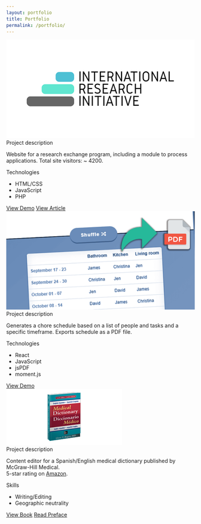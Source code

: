 ```yaml
---
layout: portfolio
title: Portfolio
permalink: /portfolio/
---
```


<!-- Software projects:
-------- -->


<!-- ### Sofware development projects: -->


<div class="project-container noselect" id="iri-website">
    <div class="project-image">
        <img src="/assets/og_logo.png" alt="Project_image" style="width:250px, height:auto"/>
    </div>
    <div class="project-description">
        <div class="section-label">
            <span>Project description</span>
        </div>
        <p>Website for a research exchange program, including a module to process applications. Total site visitors: ~ 4200.</p>
        <div class="section-label">
            <span>Technologies</span>
        </div>
        <ul class="techs">
            <li><a>HTML/CSS</a></li>
            <li><a>JavaScript</a></li>
            <li><a>PHP</a></li>
        </ul>
        <div class="project-actions">
            <a class="btn noselect" href="http://www.irinitiative.com">View Demo</a>
            <a class="btn noselect" href="http://www.irinitiative.com">View Article</a>
        </div>
    </div>
</div>


<!-- <div class="project-container noselect" id="iri-dashboard">
    <div class="project-image">
        <img src="/assets/choreSchedulesImage.png" alt="Project_image" style="width:250px, height:auto"/>
    </div>
    <div class="project-description">
        <div class="section-label">
            <span>Project description</span>
        </div>
        <p>Generates a chore schedule based on a list of people and tasks and a specific timeframe.</p>
        <div class="section-label">
            <span>Technologies</span>
        </div>
        <ul class="techs">
            <li><a>JavaScript</a></li>
            <li><a>React</a></li>
            <li><a>jsPDF</a></li>
            <li><a>moment.js</a></li>
        </ul>
        <div class="project-actions">
            <a class="btn noselect" href="http://www.jduran.me/choreschedules/">View Demo</a>
            <a class="btn noselect" >View Article</a>
        </div>
    </div>
</div> -->



<div class="project-container noselect" id="iri-website">
    <div class="project-image">
        <img src="/assets/choreSchedulesImage.png" alt="Project_image" style="width:250px, height:auto"/>
    </div>
    <div class="project-description">
        <div class="section-label">
            <span>Project description</span>
        </div>
        <p>Generates a chore schedule based on a list of people and tasks and a specific timeframe. Exports schedule as a PDF file.</p>
        <div class="section-label">
            <span>Technologies</span>
        </div>
        <ul class="techs">
            <li><a>React</a></li>
            <li><a>JavaScript</a></li>
            <li><a>jsPDF</a></li>
            <li><a>moment.js</a></li>
        </ul>
        <div class="project-actions">
            <a class="btn noselect" href="http://jduran.me/choreschedules/">View Demo</a>
        </div>
    </div>
</div>

<div class="project-container noselect" id="rogers-dictionary">
    <div class="project-image">
        <img src="/assets/rogers_dictionary.png" alt="Project_image" style="width:250px, height:auto"/>
    </div>
    <div class="project-description">
        <div class="section-label">
            <span>Project description</span>
        </div>
        <p>Content editor for a Spanish/English medical dictionary published by McGraw-Hill Medical.<br> 5-star rating on <a href="https://www.amazon.com/English-Spanish-Spanish-English-Medical-Dictionary-Fourth/dp/0071829113/">Amazon</a>.</p>
        <div class="section-label">
            <span>Skills</span>
        </div>
        <ul class="techs">
            <li><a>Writing/Editing</a></li>
            <li><a>Geographic neutrality</a></li>
        </ul>
        <div class="project-actions">
            <a class="btn noselect" href="https://www.amazon.com/English-Spanish-Spanish-English-Medical-Dictionary-Fourth/dp/0071829113/">View Book</a>
            <a class="btn noselect" href="https://accessmedicine.mhmedical.com/content.aspx?bookid=2248&sectionid=174576320">Read Preface</a>
        </div>
    </div>
</div>